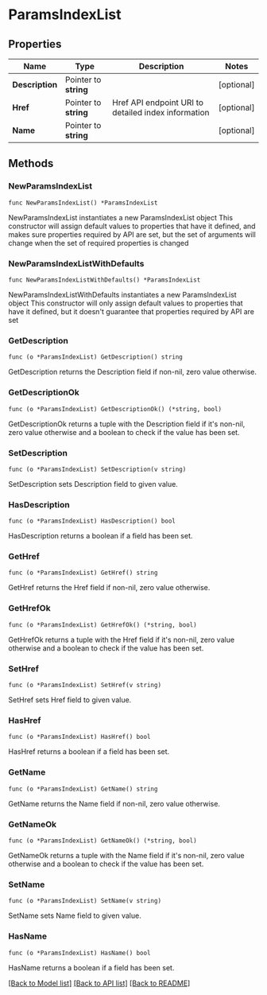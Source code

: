 # ParamsIndexList

## Properties

Name | Type | Description | Notes
------------ | ------------- | ------------- | -------------
**Description** | Pointer to **string** |  | [optional] 
**Href** | Pointer to **string** | Href API endpoint URI to detailed index information | [optional] 
**Name** | Pointer to **string** |  | [optional] 

## Methods

### NewParamsIndexList

`func NewParamsIndexList() *ParamsIndexList`

NewParamsIndexList instantiates a new ParamsIndexList object
This constructor will assign default values to properties that have it defined,
and makes sure properties required by API are set, but the set of arguments
will change when the set of required properties is changed

### NewParamsIndexListWithDefaults

`func NewParamsIndexListWithDefaults() *ParamsIndexList`

NewParamsIndexListWithDefaults instantiates a new ParamsIndexList object
This constructor will only assign default values to properties that have it defined,
but it doesn't guarantee that properties required by API are set

### GetDescription

`func (o *ParamsIndexList) GetDescription() string`

GetDescription returns the Description field if non-nil, zero value otherwise.

### GetDescriptionOk

`func (o *ParamsIndexList) GetDescriptionOk() (*string, bool)`

GetDescriptionOk returns a tuple with the Description field if it's non-nil, zero value otherwise
and a boolean to check if the value has been set.

### SetDescription

`func (o *ParamsIndexList) SetDescription(v string)`

SetDescription sets Description field to given value.

### HasDescription

`func (o *ParamsIndexList) HasDescription() bool`

HasDescription returns a boolean if a field has been set.

### GetHref

`func (o *ParamsIndexList) GetHref() string`

GetHref returns the Href field if non-nil, zero value otherwise.

### GetHrefOk

`func (o *ParamsIndexList) GetHrefOk() (*string, bool)`

GetHrefOk returns a tuple with the Href field if it's non-nil, zero value otherwise
and a boolean to check if the value has been set.

### SetHref

`func (o *ParamsIndexList) SetHref(v string)`

SetHref sets Href field to given value.

### HasHref

`func (o *ParamsIndexList) HasHref() bool`

HasHref returns a boolean if a field has been set.

### GetName

`func (o *ParamsIndexList) GetName() string`

GetName returns the Name field if non-nil, zero value otherwise.

### GetNameOk

`func (o *ParamsIndexList) GetNameOk() (*string, bool)`

GetNameOk returns a tuple with the Name field if it's non-nil, zero value otherwise
and a boolean to check if the value has been set.

### SetName

`func (o *ParamsIndexList) SetName(v string)`

SetName sets Name field to given value.

### HasName

`func (o *ParamsIndexList) HasName() bool`

HasName returns a boolean if a field has been set.


[[Back to Model list]](../README.md#documentation-for-models) [[Back to API list]](../README.md#documentation-for-api-endpoints) [[Back to README]](../README.md)


